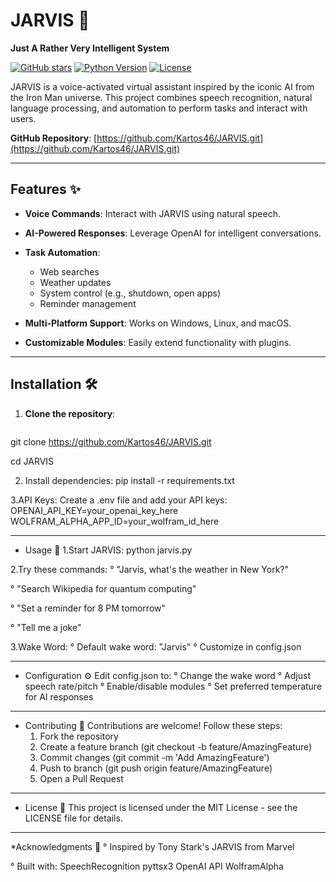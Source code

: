 # JARVIS 🤖

**Just A Rather Very Intelligent System**

[![GitHub stars](https://img.shields.io/github/stars/Kartos46/JARVIS?style=social)](https://github.com/Kartos46/JARVIS/stargazers)
[![Python Version](https://img.shields.io/badge/python-3.8%2B-blue)](https://www.python.org/)
[![License](https://img.shields.io/badge/license-MIT-green)](https://opensource.org/licenses/MIT)

JARVIS is a voice-activated virtual assistant inspired by the iconic AI from the Iron Man universe. This project combines speech recognition, natural language processing, and automation to perform tasks and interact with users.

**GitHub Repository**: [https://github.com/Kartos46/JARVIS.git](https://github.com/Kartos46/JARVIS.git)

---

## Features ✨

- **Voice Commands**: Interact with JARVIS using natural speech.
  
- **AI-Powered Responses**: Leverage OpenAI for intelligent conversations.
  
- **Task Automation**: 
  - Web searches
  - Weather updates
  - System control (e.g., shutdown, open apps)
  - Reminder management
    
- **Multi-Platform Support**: Works on Windows, Linux, and macOS.

- **Customizable Modules**: Easily extend functionality with plugins.

---

## Installation 🛠️

1. **Clone the repository**:
   ```bash
 git clone https://github.com/Kartos46/JARVIS.git
   
   cd JARVIS

2. Install dependencies:
   pip install -r requirements.txt

3.API Keys:
   Create a .env file and add your API keys:
   OPENAI_API_KEY=your_openai_key_here
WOLFRAM_ALPHA_APP_ID=your_wolfram_id_here

___________________________________

* Usage 🚀
1.Start JARVIS:
     python jarvis.py

2.Try these commands:
    ° "Jarvis, what's the weather in New York?"

   ° "Search Wikipedia for quantum computing"
   
   ° "Set a reminder for 8 PM tomorrow"

   ° "Tell me a joke"

3.Wake Word:
    ° Default wake word: "Jarvis"
    ° Customize in config.json

___________________________________

* Configuration ⚙️
  Edit config.json to:
    ° Change the wake word
    ° Adjust speech rate/pitch
    ° Enable/disable modules
    ° Set preferred temperature for AI responses

___________________________________

* Contributing 🤝
   Contributions are welcome! Follow these steps:
   1. Fork the repository
   2. Create a feature branch (git checkout -b feature/AmazingFeature)
   3. Commit changes (git commit -m 'Add AmazingFeature')
   4. Push to branch (git push origin feature/AmazingFeature)
   5. Open a Pull Request

___________________________________

* License 📄
    This project is licensed under the MIT License - see the LICENSE file for details.

___________________________________

*Acknowledgments 🙏
     ° Inspired by Tony Stark's JARVIS from Marvel

   ° Built with:
       SpeechRecognition
        pyttsx3
         OpenAI API
          WolframAlpha
          
